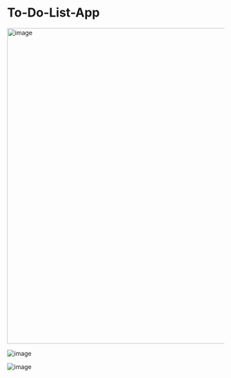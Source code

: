 # To-Do-List-App
<img width="732" alt="image" src="https://user-images.githubusercontent.com/83276177/216802194-cbb504d0-63d3-4e5f-8638-709b9942c75e.png">

![image](https://user-images.githubusercontent.com/83276177/216802273-bf7e992d-efe0-469e-b9df-8461c94efe8b.png)

![image](https://user-images.githubusercontent.com/83276177/216802318-954c28f0-3e9a-4afc-9a7e-94e13b627a05.png)

